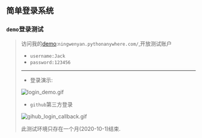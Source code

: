 ## 简单登录系统


### `demo`登录测试

> 访问我的[demo](ningwenyan.pythonanywhere.com/):`ningwenyan.pythonanywhere.com/`,开放测试账户
>
> - `username:Jack`
> - `password:123456`
>
> -----------
>
> - 登录演示:
>
> ![login_demo.gif](https://tva1.sinaimg.cn/large/a20ab060ly1giacwb82ytg20zn0md42t.gif)
>
> - `github`第三方登录
>
> ![gihub_login_callback.gif](https://tva1.sinaimg.cn/large/a20ab060ly1giae70zs24g20zn0mdjyt.gif)
> 
> 此测试环境只存在一个月(2020-10-1)结束.